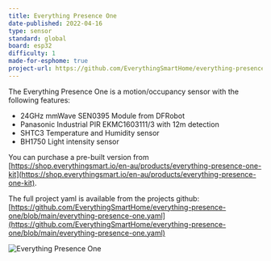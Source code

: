 ```yaml
---
title: Everything Presence One
date-published: 2022-04-16
type: sensor
standard: global
board: esp32
difficulty: 1
made-for-esphome: true
project-url: https://github.com/EverythingSmartHome/everything-presence-one/blob/main/everything-presence-one.yaml
---
```


The Everything Presence One is a motion/occupancy sensor with the following features:

- 24GHz mmWave SEN0395 Module from DFRobot
- Panasonic Industrial PIR EKMC1603111/3 with 12m detection
- SHTC3 Temperature and Humidity sensor
- BH1750 Light intensity sensor

You can purchase a pre-built version from [https://shop.everythingsmart.io/en-au/products/everything-presence-one-kit](https://shop.everythingsmart.io/en-au/products/everything-presence-one-kit).

The full project yaml is available from the projects github: [https://github.com/EverythingSmartHome/everything-presence-one/blob/main/everything-presence-one.yaml](https://github.com/EverythingSmartHome/everything-presence-one/blob/main/everything-presence-one.yaml)

![Everything Presence One](/everythingsmartmotion-20.jpg "Everything Presence One")
